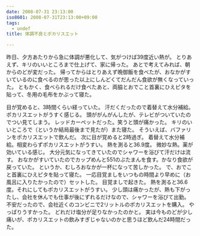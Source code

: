 ```yaml
---
date: 2008-07-31 23:13:00
iso8601: 2008-07-31T23:13:00+09:00
tags:
  - undef
title: 体調不良とポカリスエット

---
```


昨日、夕方あたりから急に体調が悪化して、気がつけば39度近い熱が。
とりあえず、キリのいいところまで仕上げて、家に帰った。
あとで考えてみれば、朝からのどが変だった。
帰ってからはとりあえず晩御飯を食べたが、おなかがすいているのに食べるのが思った以上にしんどくてだんだん食欲が無くなっていった。
ともかく、食べられるだけ食べたあと、両脇とおでこと首裏にひえピタを貼って、冬用の毛布をかぶって寝た。


目が覚めると、3時間くらい経っていた。
汗だくだったので着替えて水分補給。
ポカリスエットがうすく感じる。
頭ががんがんしたが、テレビがついていたのでつい見てしまう。
レッドカーペットだった。笑うと頭が痛かった。
キリのいいところで（というか結局最後まで見たが）また寝た。
そういえば、バファリンをポカリスエットで飲んだ。
次に目が覚めると2時過ぎ。
着替えて水分補給。相変わらずポカリスエットがうすい。
熱を測ると36.9度。
微妙な熱。薬が効いている感じ。
大分元気になってきていたのでシャワーを浴びて汗だけは流す。
おなかがすいていたのでカップめんと551のぶたまんを食す。かなり食欲が戻っていた。
というか、むしろおなかが一杯になって苦しかった。
で、おでこと首裏にひえピタを貼って寝た。
一応目覚ましをいつもの時間より早めに（お風呂に入りたかったので）セットした。
目覚ましで起きた。
熱を測ると36.6度。それにしてもポカリスエットがうすい。
少し頭は痛かったが、熱も下がったし、会社を休んでも仕事が後にずれるだけなので、シャワーを浴びて出勤。
不安だったので、会社近くのコンビニで2リットルのポカリスエットを購入。
やっぱりうすかった。
どれだけ塩分が足りなかったのかと。
実は今ものどが少し痛いが、ポカリスエットの飲みすぎじゃないのかと思うほど飲んだ24時間だった。
    	